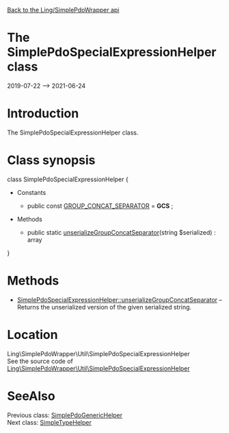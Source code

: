 [Back to the Ling/SimplePdoWrapper api](https://github.com/lingtalfi/SimplePdoWrapper/blob/master/doc/api/Ling/SimplePdoWrapper.md)



The SimplePdoSpecialExpressionHelper class
================
2019-07-22 --> 2021-06-24






Introduction
============

The SimplePdoSpecialExpressionHelper class.



Class synopsis
==============


class <span class="pl-k">SimplePdoSpecialExpressionHelper</span>  {

- Constants
    - public const [GROUP_CONCAT_SEPARATOR](#constant-GROUP_CONCAT_SEPARATOR) = __GCS__ ;

- Methods
    - public static [unserializeGroupConcatSeparator](https://github.com/lingtalfi/SimplePdoWrapper/blob/master/doc/api/Ling/SimplePdoWrapper/Util/SimplePdoSpecialExpressionHelper/unserializeGroupConcatSeparator.md)(string $serialized) : array

}






Methods
==============

- [SimplePdoSpecialExpressionHelper::unserializeGroupConcatSeparator](https://github.com/lingtalfi/SimplePdoWrapper/blob/master/doc/api/Ling/SimplePdoWrapper/Util/SimplePdoSpecialExpressionHelper/unserializeGroupConcatSeparator.md) &ndash; Returns the unserialized version of the given serialized string.





Location
=============
Ling\SimplePdoWrapper\Util\SimplePdoSpecialExpressionHelper<br>
See the source code of [Ling\SimplePdoWrapper\Util\SimplePdoSpecialExpressionHelper](https://github.com/lingtalfi/SimplePdoWrapper/blob/master/Util/SimplePdoSpecialExpressionHelper.php)



SeeAlso
==============
Previous class: [SimplePdoGenericHelper](https://github.com/lingtalfi/SimplePdoWrapper/blob/master/doc/api/Ling/SimplePdoWrapper/Util/SimplePdoGenericHelper.md)<br>Next class: [SimpleTypeHelper](https://github.com/lingtalfi/SimplePdoWrapper/blob/master/doc/api/Ling/SimplePdoWrapper/Util/SimpleTypeHelper.md)<br>
